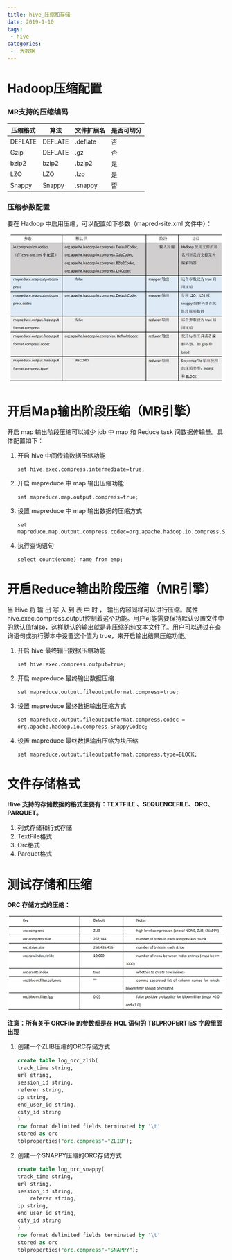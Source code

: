 ```yaml
---
title: hive_压缩和存储
date: 2019-1-10
tags:
 - hive
categories:
 -  大数据
---
```




# Hadoop压缩配置

### MR支持的压缩编码

| 压缩格式 | 算法    | 文件扩展名 | 是否可切分 |
| -------- | ------- | ---------- | ---------- |
| DEFLATE  | DEFLATE | .deflate   | 否         |
| Gzip     | DEFLATE | .gz        | 否         |
| bzip2    | bzip2   | .bzip2     | 是         |
| LZO      | LZO     | .lzo       | 是         |
| Snappy   | Snappy  | .snappy    | 否         |

### 压缩参数配置

要在 Hadoop 中启用压缩，可以配置如下参数（mapred-site.xml 文件中）：

![](./images/hive-05.jpg)

#  开启Map输出阶段压缩（MR引擎）

开启 map 输出阶段压缩可以减少 job 中 map 和 Reduce task 间数据传输量。具体配置如下：

1. 开启 hive 中间传输数据压缩功能

   ```shell
   set hive.exec.compress.intermediate=true;
   ```

2. 开启 mapreduce 中 map 输出压缩功能

   ```shell
   set mapreduce.map.output.compress=true;
   ```

3. 设置 mapreduce 中 map 输出数据的压缩方式

   ```shell
   set mapreduce.map.output.compress.codec=org.apache.hadoop.io.compress.SnappyCodec;
   ```

4. 执行查询语句

   ```shell
   select count(ename) name from emp;
   ```

#  开启Reduce输出阶段压缩（MR引擎）

当 Hive 将 输 出 写 入 到 表 中 时 ， 输出内容同样可以进行压缩。属性hive.exec.compress.output控制着这个功能。用户可能需要保持默认设置文件中的默认值false，这样默认的输出就是非压缩的纯文本文件了。用户可以通过在查询语句或执行脚本中设置这个值为 true，来开启输出结果压缩功能。

1. 开启 hive 最终输出数据压缩功能

   ```shell
   set hive.exec.compress.output=true;
   ```

2. 开启 mapreduce 最终输出数据压缩

   ```shell
   set mapreduce.output.fileoutputformat.compress=true;
   ```

3. 设置 mapreduce 最终数据输出压缩方式

   ```shell
   set mapreduce.output.fileoutputformat.compress.codec = org.apache.hadoop.io.compress.SnappyCodec;
   ```

4. 设置 mapreduce 最终数据输出压缩为块压缩

   ```shell
   set mapreduce.output.fileoutputformat.compress.type=BLOCK;
   ```

# 文件存储格式

**Hive 支持的存储数据的格式主要有：TEXTFILE 、SEQUENCEFILE、ORC、PARQUET。**

1. 列式存储和行式存储
2. TextFile格式
3. Orc格式
4. Parquet格式

# 测试存储和压缩

**ORC 存储方式的压缩：**

![](./images/hive-06.jpg)

**注意：所有关于 ORCFile 的参数都是在 HQL 语句的 TBLPROPERTIES 字段里面出现**

1. 创建一个ZLIB压缩的ORC存储方式

   ```sql
   create table log_orc_zlib(
   track_time string,
   url string,
   session_id string,
   referer string,
   ip string,
   end_user_id string,
   city_id string
   )
   row format delimited fields terminated by '\t'
   stored as orc
   tblproperties("orc.compress"="ZLIB");
   ```

2. 创建一个SNAPPY压缩的ORC存储方式

   ```sql
   create table log_orc_snappy(
   track_time string,
   url string,
   session_id string,
       referer string,
   ip string,
   end_user_id string,
   city_id string
   )
   row format delimited fields terminated by '\t'
   stored as orc
   tblproperties("orc.compress"="SNAPPY");
   ```

   